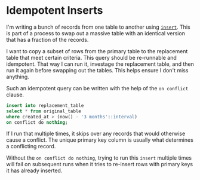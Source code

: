 # Idempotent Inserts

I'm writing a bunch of records from one table to another using
[`insert`](https://www.postgresql.org/docs/current/sql-insert.html). This is
part of a process to swap out a massive table with an identical version that
has a fraction of the records.

I want to copy a subset of rows from the primary table to the replacement table
that meet certain criteria. This query should be re-runnable and idempotent.
That way I can run it, investage the replacement table, and then run it again
before swapping out the tables. This helps ensure I don't miss anything.

Such an idempotent query can be written with the help of the `on conflict`
clause.

```sql
insert into replacement_table
select * from original_table
where created_at > (now() - '3 months'::interval)
on conflict do nothing;
```

If I run that multiple times, it skips over any records that would otherwise
cause a conflict. The unique primary key column is usually what determines a
conflicting record.

Without the `on conflict do nothing`, trying to run this `insert` multiple
times will fail on subsequent runs when it tries to re-insert rows with primary
keys it has already inserted.
